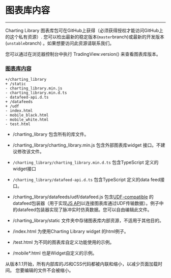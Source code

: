 # 图表库内容

---

Charting Library 图表库包可在GitHub上获得（必须获得授权才能访问GitHub上的这个私有资源）. 您可以检出最新的稳定版本\(`master`branch\)或最新的开发版本\(`unstable`branch\) 。如果想要访问此资源请联系我们。

您可以通过在浏览器控制台中执行 TradingView.version\(\) 来查看图表库版本。

### [图表库内容](#图表库内容)
  

```
+/charting_library
+ /static
- charting_library.min.js
- charting_library.min.d.ts
- datafeed-api.d.ts
+ /datafeeds
+ /udf
- index.html
- mobile_black.html
- mobile_white.html
- test.html
```
* /charting\_library 包含所有的库文件。
* /charting\_library/charting\_library.min.js 包含外部图表库widget 接口。不建议修改该文件。
*  `/charting_library/charting_library.min.d.ts` 包含TypeScript 定义的widget接口
*   `/charting_library/datafeed-api.d.ts` 包含TypeScript 定义的data feed接口。
* /charting\_library/datafeeds/udf/datafeed.js 包含[UDF-compatible](/book/UDF.md) 的datafeed包装器（用于实现[JS API](/book/JS-Api.md)以连接图表库通过UDF传输数据）。例子中的datafeed包装器实现了脉冲实时仿真数据。您可以自由编辑此文件。
* /charting\_library/static 文件夹中存储图表库内部资源，不适用于其他目的。

* /index.html 为使用Charting Library widget 的html例子。

* /test.html 为不同的图表库自定义功能使用的示例。

* /mobile\*.html 也是Widget自定义的示例。

从版本1.1开始，所有内部库的JS和CSS代码都被内联和缩小，以减少页面加载时间。 您要编辑的文件不会被缩小。
<!--stackedit_data:
eyJoaXN0b3J5IjpbMTA1OTQyMzIzNywtOTc4NDU2MDA1XX0=
-->